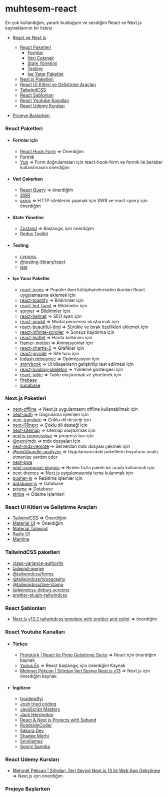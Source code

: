 # muhtesem-react

En çok kullandığım, yararlı bulduğum ve sevdiğim React ve Next.js kaynaklarının bir listesi

- [React ve Next.js](#react)

    - [React Paketleri](#react-paketleri)
        - [Formlar](#formlar-için)
        - [Veri Çekmek](#veri-çekerken)
        - [State Yönetimi](#state-yönetimi)
        - [Testing](#testing)
        - [İşe Yarar Paketler](#i̇şe-yarar-paketler)
    - [Next.js Paketleri](#nextjs-paketleri)
    - [React UI Kitleri ve Geliştirme Araçları](#react-ui-kitleri-ve-geliştirme-araçları)
    - [TailwindCSS](#tailwindcss-paketleri)
    - [React Şablonları](#react-şablonları)
    - [React Youtube Kanalları](#react-youtube-kanalları)
    - [React Udemy Kursları](#react-udemy-kursları)
- [Projeye Başlarken](#projeye-başlarken)
### React Paketleri


- #### Formlar için
    - [React Hook Form](https://react-hook-form.com/) => Önerdiğim
    - [Formik](https://formik.org/)
    - [Yup](https://github.com/jquense/yup) => Form doğrulamaları için react-hook-form ve formik ile beraber kullanılmasını önerdiğim


- #### Veri Çekerken
    - [React Query](https://tanstack.com/query/v3/) => önerdiğim
    - [SWR](https://swr.vercel.app/)
    - [axios]() => HTTP isteklerini yapmak için SWR ve react-query için önerdiğim


- #### State Yönetimi
    - [Zustand](https://github.com/pmndrs/zustand) => Başlangıç için önerdiğim
    - [Redux Toolkit](https://redux-toolkit.js.org/)


- #### Testing
    - [cypress](https://docs.cypress.io/guides/overview/why-cypress)
    - [@testing-library/react](https://testing-library.com/docs/react-testing-library/intro/)
    - [jest](https://jestjs.io/)


- #### İşe Yarar Paketler
   - [react-icons](https://react-icons.github.io/react-icons/) => Popüler ikon kütüphanelerinden ikonları React uygulamasına eklemek için
   - [react-toastify](https://www.npmjs.com/package/react-toastify) => Bildirimler için
   - [react-hot-toast](https://react-hot-toast.com/) => Bildirimler için
   - [sonner](https://github.com/emilkowalski/sonner) => Bildirimler için
   - [react-helmet](https://www.npmjs.com/package/react-helmet) => SEO ayarı için
   - [react-modal](https://www.npmjs.com/package/react-modal) => Modal penceresi oluşturmak için
   - [react-beautiful-dnd](https://github.com/atlassian/react-beautiful-dnd) => Sürükle ve bırak özellikleri eklemek için
   - [react-infinite-scroller](https://www.npmjs.com/package/react-infinite-scroller) => Sonsuz kaydırma için
   - [react-leaflet](https://react-leaflet.js.org/) => Harita kullanımı için
   - [framer-motion](https://www.framer.com/motion/) => Animasyonlar için
   - [react-chartjs-2](https://react-chartjs-2.js.org/) => Grafikler için
   - [react-joyride](https://react-joyride.com/) => Site turu için
   - [lodash.debounce](https://www.npmjs.com/package/lodash.debounce) => Optimizasyon için
   - [storybook](https://storybook.js.org/docs/react/writing-docs/docs-page) => UI bileşenlerin geliştirilip test edilmesi için
   - [react-loading-skeleton](https://www.npmjs.com/package/react-loading-skeleton) => Yükleme göstergesi için
   - [react-table](https://react-table-v7.tanstack.com/) => Tablo oluşturmak ve yönetmek için
   - [firebase](https://firebase.google.com/docs/web/setup?hl=tr)
   - [supabase](https://supabase.com/docs)
### Next.js Paketleri
- [next-offline](https://www.npmjs.com/package/next-offline) => Next.js uygulamasını offline kullanabilmek için
- [next-auth](https://next-auth.js.org/) => Doğrulama işlemleri için
- [next-translate](https://github.com/aralroca/next-translate) => Çoklu dil desteği için
- [next-i18next](https://github.com/i18next/next-i18next) => Çoklu dil desteği için
- [next-sitemap](https://www.npmjs.com/package/next-sitemap) => sitemap oluşturmak için
- [nextjs-progressbar](https://www.npmjs.com/package/nextjs-progressbar) => progress bar için
- [@next/mdx](https://nextjs.org/docs/advanced-features/using-mdx) => mdx dosyaları için
- [next-mdx-remote](https://github.com/hashicorp/next-mdx-remote#react-server-components-rsc--nextjs-app-directory-support) => Serverdan mdx dosyası çekmek için
- [@next/bundle-analyzer](https://www.npmjs.com/package/@next/bundle-analyzer) => Uygulamanızdaki paketlerin boyutunu analiz etmenize yardım eder
- [next-pwa](https://www.npmjs.com/package/next-pwa)
- [next-compose-plugins](https://www.npmjs.com/package/next-compose-plugins) => Birden fazla paketi bir arada kullanmak için
- [next-themes](next-themes) => Next.js uygulamasında tema kulanmak için
- [pusher-js](https://pusher.com/) => Realtime işlemler için
- [database-js](https://www.npmjs.com/package/database-js) => Database
- [prisma](https://www.prisma.io/) => Database
- [stripe](https://www.npmjs.com/package/stripe) => Ödeme işlemleri

### React UI Kitleri ve Geliştirme Araçları
- [TailwindCSS](https://tailwindcss.com/) => Önerdiğim
- [Material UI](https://mui.com/) => Önerdiğim
- [Material Tailwind](https://www.material-tailwind.com/)
- [Radix UI](https://www.radix-ui.com/)
- [Mantine](https://mantine.dev/)


### TailwindCSS paketleri
- [class-variance-authority](https://cva.style/docs)
- [tailwind-merge](https://www.npmjs.com/package/tailwind-merge)
- [@tailwindcss/forms](https://github.com/tailwindlabs/tailwindcss-forms)
- [@tailwindcss/typography](https://tailwindcss.com/docs/typography-plugin)
- [@tailwindcss/line-clamp](https://www.npmjs.com/package/@tailwindcss/line-clamp)
- [tailwindcss-debug-screens](https://www.npmjs.com/package/tailwindcss-debug-screens)
- [prettier-plugin-tailwindcss](https://github.com/tailwindlabs/prettier-plugin-tailwindcss)


### React Şablonları
- [Next.js v13.2 tailwindcss template with prettier and eslint](https://github.com/dukeofsoftware/next-project-starter) => önerdiğim


### React Youtube Kanalları
- #### Türkçe
    - [Prototürk | React ile Proje Geliştirme Serisi](https://www.youtube.com/watch?v=slVS7QNsSk8&list=PLfAfrKyDRWrGXWpnJdyC4yXIW6v-PcFu-) => React için önerdiğim  kaynak
    - [Yunus Eş](https://www.youtube.com/@YunusEs) => React başlangıç için önerdiğim  Kaynak
    - [Mehmet Pekcan | Sıfırdan İleri Seviye Next.js v13](https://www.youtube.com/watch?v=QLFahNliOW0&list=PLf3cxVeAm439RsaHrGACExl3o060pM7W2)  => Next.js için önerdiğim  kaynak
- #### İngilizce
    - [frontendfyi](https://www.youtube.com/@frontendfyi)
    - [Josh tried coding](https://www.youtube.com/@joshtriedcoding)
    - [JavaScript Mastery](https://www.youtube.com/@javascriptmastery)
    - [Jack Herrington](https://www.youtube.com/@jherr)
    - [React & Next js Projects with Sahand](https://www.youtube.com/@reactproject)
    - [RoadsideCoder](https://www.youtube.com/@RoadsideCoder/videos)
    - [Sakura Dev](https://www.youtube.com/@SakuraDev)
    - [Shadee Merhi](https://www.youtube.com/@shadmerhi)
    - [Smoljames](https://www.youtube.com/@Smoljames)
    - [Sonny Sangha](https://www.youtube.com/@SonnySangha)

### React Udemy Kursları
- [Mehmet Pekcan | Sıfırdan, İleri Seviye Next.js 13 ile Web App Geliştirme
 ](https://www.udemy.com/course/sifirdan-ileri-seviye-nextjs-13-ile-web-app-gelistirme/) => Next.js için önerdiğim
 
 
 ### Projeye Başlarken
 
